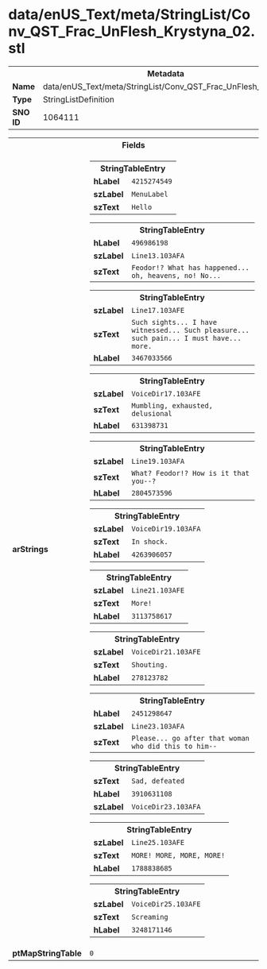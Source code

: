<h1>data/enUS_Text/meta/StringList/Conv_QST_Frac_UnFlesh_Krystyna_02.stl</h1><table><tr><th colspan="100%">Metadata</th></tr><tr><td><b>Name</b></td><td>data/enUS_Text/meta/StringList/Conv_QST_Frac_UnFlesh_Krystyna_02.stl</td></tr><tr><td><b>Type</b></td><td>StringListDefinition</td></tr><tr><td><b>SNO ID</b></td><td>1064111</td></tr></table>

<table><tr><th colspan="100%">Fields</th></tr><tr><td><b>arStrings</b></td><td><table><tr><th colspan="100%">StringTableEntry</th></tr><tr><td><b>hLabel</b></td><td><code>4215274549</code></td></tr><tr><td><b>szLabel</b></td><td><code>MenuLabel</code></td></tr><tr><td><b>szText</b></td><td><code>Hello</code></td></tr></table>


<table><tr><th colspan="100%">StringTableEntry</th></tr><tr><td><b>hLabel</b></td><td><code>496986198</code></td></tr><tr><td><b>szLabel</b></td><td><code>Line13.103AFA</code></td></tr><tr><td><b>szText</b></td><td><code>Feodor!? What has happened... oh, heavens, no! No...</code></td></tr></table>


<table><tr><th colspan="100%">StringTableEntry</th></tr><tr><td><b>szLabel</b></td><td><code>Line17.103AFE</code></td></tr><tr><td><b>szText</b></td><td><code>Such sights... I have witnessed... Such pleasure... such pain... I must have... more.</code></td></tr><tr><td><b>hLabel</b></td><td><code>3467033566</code></td></tr></table>


<table><tr><th colspan="100%">StringTableEntry</th></tr><tr><td><b>szLabel</b></td><td><code>VoiceDir17.103AFE</code></td></tr><tr><td><b>szText</b></td><td><code>Mumbling, exhausted, delusional </code></td></tr><tr><td><b>hLabel</b></td><td><code>631398731</code></td></tr></table>


<table><tr><th colspan="100%">StringTableEntry</th></tr><tr><td><b>szLabel</b></td><td><code>Line19.103AFA</code></td></tr><tr><td><b>szText</b></td><td><code>What? Feodor!? How is it that you--?</code></td></tr><tr><td><b>hLabel</b></td><td><code>2804573596</code></td></tr></table>


<table><tr><th colspan="100%">StringTableEntry</th></tr><tr><td><b>szLabel</b></td><td><code>VoiceDir19.103AFA</code></td></tr><tr><td><b>szText</b></td><td><code>In shock. </code></td></tr><tr><td><b>hLabel</b></td><td><code>4263906057</code></td></tr></table>


<table><tr><th colspan="100%">StringTableEntry</th></tr><tr><td><b>szLabel</b></td><td><code>Line21.103AFE</code></td></tr><tr><td><b>szText</b></td><td><code>More!</code></td></tr><tr><td><b>hLabel</b></td><td><code>3113758617</code></td></tr></table>


<table><tr><th colspan="100%">StringTableEntry</th></tr><tr><td><b>szLabel</b></td><td><code>VoiceDir21.103AFE</code></td></tr><tr><td><b>szText</b></td><td><code>Shouting. </code></td></tr><tr><td><b>hLabel</b></td><td><code>278123782</code></td></tr></table>


<table><tr><th colspan="100%">StringTableEntry</th></tr><tr><td><b>hLabel</b></td><td><code>2451298647</code></td></tr><tr><td><b>szLabel</b></td><td><code>Line23.103AFA</code></td></tr><tr><td><b>szText</b></td><td><code>Please... go after that woman who did this to him--</code></td></tr></table>


<table><tr><th colspan="100%">StringTableEntry</th></tr><tr><td><b>szText</b></td><td><code>Sad, defeated</code></td></tr><tr><td><b>hLabel</b></td><td><code>3910631108</code></td></tr><tr><td><b>szLabel</b></td><td><code>VoiceDir23.103AFA</code></td></tr></table>


<table><tr><th colspan="100%">StringTableEntry</th></tr><tr><td><b>szLabel</b></td><td><code>Line25.103AFE</code></td></tr><tr><td><b>szText</b></td><td><code>MORE! MORE, MORE, MORE!</code></td></tr><tr><td><b>hLabel</b></td><td><code>1788838685</code></td></tr></table>


<table><tr><th colspan="100%">StringTableEntry</th></tr><tr><td><b>szLabel</b></td><td><code>VoiceDir25.103AFE</code></td></tr><tr><td><b>szText</b></td><td><code>Screaming</code></td></tr><tr><td><b>hLabel</b></td><td><code>3248171146</code></td></tr></table>


</td></tr><tr><td><b>ptMapStringTable</b></td><td><code>0</code></td></tr></table>

